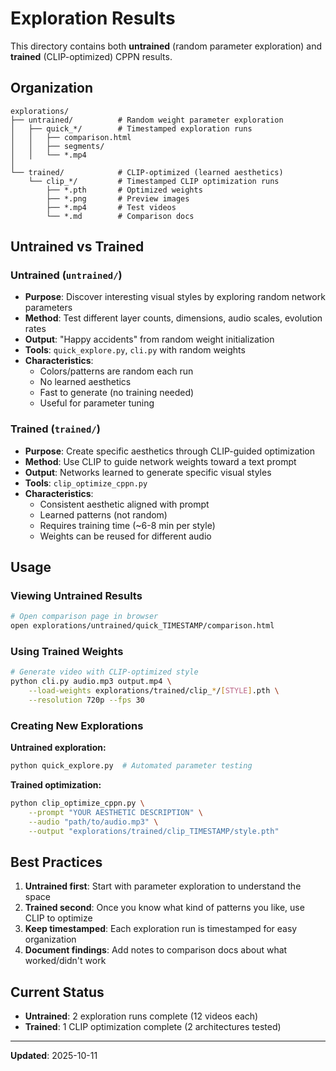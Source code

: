 # Exploration Results

This directory contains both **untrained** (random parameter exploration) and **trained** (CLIP-optimized) CPPN results.

## Organization

```
explorations/
├── untrained/          # Random weight parameter exploration
│   ├── quick_*/        # Timestamped exploration runs
│   │   ├── comparison.html
│   │   ├── segments/
│   │   └── *.mp4
│
└── trained/            # CLIP-optimized (learned aesthetics)
    └── clip_*/         # Timestamped CLIP optimization runs
        ├── *.pth       # Optimized weights
        ├── *.png       # Preview images
        ├── *.mp4       # Test videos
        └── *.md        # Comparison docs
```

## Untrained vs Trained

### Untrained (`untrained/`)
- **Purpose**: Discover interesting visual styles by exploring random network parameters
- **Method**: Test different layer counts, dimensions, audio scales, evolution rates
- **Output**: "Happy accidents" from random weight initialization
- **Tools**: `quick_explore.py`, `cli.py` with random weights
- **Characteristics**:
  - Colors/patterns are random each run
  - No learned aesthetics
  - Fast to generate (no training needed)
  - Useful for parameter tuning

### Trained (`trained/`)
- **Purpose**: Create specific aesthetics through CLIP-guided optimization
- **Method**: Use CLIP to guide network weights toward a text prompt
- **Output**: Networks learned to generate specific visual styles
- **Tools**: `clip_optimize_cppn.py`
- **Characteristics**:
  - Consistent aesthetic aligned with prompt
  - Learned patterns (not random)
  - Requires training time (~6-8 min per style)
  - Weights can be reused for different audio

## Usage

### Viewing Untrained Results
```bash
# Open comparison page in browser
open explorations/untrained/quick_TIMESTAMP/comparison.html
```

### Using Trained Weights
```bash
# Generate video with CLIP-optimized style
python cli.py audio.mp3 output.mp4 \
    --load-weights explorations/trained/clip_*/[STYLE].pth \
    --resolution 720p --fps 30
```

### Creating New Explorations

**Untrained exploration:**
```bash
python quick_explore.py  # Automated parameter testing
```

**Trained optimization:**
```bash
python clip_optimize_cppn.py \
    --prompt "YOUR AESTHETIC DESCRIPTION" \
    --audio "path/to/audio.mp3" \
    --output "explorations/trained/clip_TIMESTAMP/style.pth"
```

## Best Practices

1. **Untrained first**: Start with parameter exploration to understand the space
2. **Trained second**: Once you know what kind of patterns you like, use CLIP to optimize
3. **Keep timestamped**: Each exploration run is timestamped for easy organization
4. **Document findings**: Add notes to comparison docs about what worked/didn't work

## Current Status

- **Untrained**: 2 exploration runs complete (12 videos each)
- **Trained**: 1 CLIP optimization complete (2 architectures tested)

---

**Updated**: 2025-10-11


